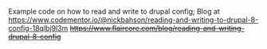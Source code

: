Example code on how to read and write to drupal config;
Blog at https://www.codementor.io/@nickbahson/reading-and-writing-to-drupal-8-config-18qlbj9l3m
<strike>
https://www.flaircore.com/blog/reading-and-writing-drupal-8-config
</strike>

